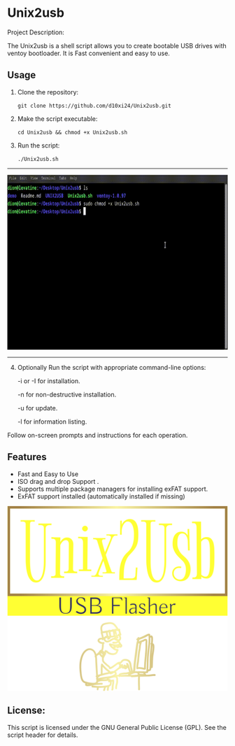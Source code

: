 
# Unix2usb

Project Description:

The Unix2usb is a shell script allows you to create bootable USB drives with ventoy bootloader. It is Fast convenient and easy to use. 

## Usage

1. Clone the repository:
   ```
   git clone https://github.com/d10xi24/Unix2usb.git
   ```
2. Make the script executable:
   ```
   cd Unix2usb && chmod +x Unix2usb.sh
   ```
3. Run the script:
   ```
   ./Unix2usb.sh
   ```
---

<div align="center">
  <img height="400" width="700" src="https://github.com/d10xi24/Unix2Usb/blob/main/demo/unix2usb.gif"  />
</div>

---

4. Optionally Run the script with appropriate command-line options:

    -i or -I for installation.

    -n for non-destructive installation.

    -u for update.

    -l for information listing.

Follow on-screen prompts and instructions for each operation.

## Features

- Fast and Easy to Use
- ISO drag and drop Support .
- Supports multiple package managers for installing exFAT support.
- ExFAT support installed (automatically installed if missing)


![Logo](https://github.com/d10xi24/Unix2Usb/blob/main/demo/logo.png)

## License:

This script is licensed under the GNU General Public License (GPL). See the script header for details.
